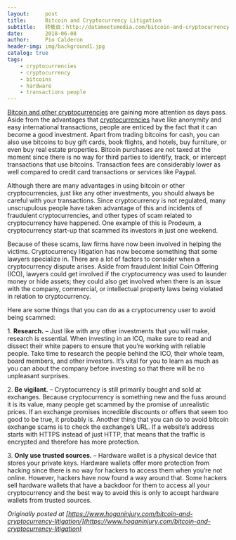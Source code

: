 ```yaml
---
layout:     post
title:      Bitcoin and Cryptocurrency Litigation
subtitle:   转载自：http://datameetsmedia.com/bitcoin-and-cryptocurrency-litigation/
date:       2018-06-08
author:     Pio Calderon
header-img: img/background1.jpg
catalog: true
tags:
    - cryptocurrencies
    - cryptocurrency
    - bitcoins
    - hardware
    - transactions people
---
```






[Bitcoin and other cryptocurrencies](http://datameetsmedia.com/how-to-deal-with-financial-losses-caused-by-bitcoin-and-ethereum) are gaining more attention as days pass. Aside from the advantages that [cryptocurrencies](http://datameetsmedia.com/how-to-invest-in-bitcoin-in-the-philippines) have like anonymity and easy international transactions, people are enticed by the fact that it can become a good investment. Apart from trading bitcoins for cash, you can also use bitcoins to buy gift cards, book flights, and hotels, buy furniture, or even buy real estate properties. Bitcoin purchases are not taxed at the moment since there is no way for third parties to identify, track, or intercept transactions that use bitcoins. Transaction fees are considerably lower as well compared to credit card transactions or services like Paypal.

Although there are many advantages in using bitcoin or other cryptocurrencies, just like any other investments, you should always be careful with your transactions. Since cryptocurrency is not regulated, many unscrupulous people have taken advantage of this and incidents of fraudulent cryptocurrencies, and other types of scam related to cryptocurrency have happened. One example of this is Prodeum, a cryptocurrency start-up that scammed its investors in just one weekend.

Because of these scams, law firms have now been involved in helping the victims. Cryptocurrency litigation has now become something that some lawyers specialize in. There are a lot of factors to consider when a cryptocurrency dispute arises. Aside from fraudulent Initial Coin Offering (ICO), lawyers could get involved if the cryptocurrency was used to launder money or hide assets; they could also get involved when there is an issue with the company, commercial, or intellectual property laws being violated in relation to cryptocurrency.





Here are some things that you can do as a cryptocurrency user to avoid being scammed:

1. **Research.** – Just like with any other investments that you will make, research is essential. When investing in an ICO, make sure to read and dissect their white papers to ensure that you’re working with reliable people. Take time to research the people behind the ICO, their whole team, board members, and other investors. It’s vital for you to learn as much as you can about the company before investing so that there will be no unpleasant surprises.

2. **Be vigilant.** – Cryptocurrency is still primarily bought and sold at exchanges. Because cryptocurrency is something new and the fuss around it is its value, many people get scammed by the promise of unrealistic prices. If an exchange promises incredible discounts or offers that seem too good to be true, it probably is. Another thing that you can do to avoid bitcoin exchange scams is to check the exchange’s URL. If a website’s address starts with HTTPS instead of just HTTP, that means that the traffic is encrypted and therefore has more protection.

3. **Only use trusted sources.** – Hardware wallet is a physical device that stores your private keys. Hardware wallets offer more protection from hacking since there is no way for hackers to access them when you’re not online. However, hackers have now found a way around that. Some hackers sell hardware wallets that have a backdoor for them to access all your cryptocurrency and the best way to avoid this is only to accept hardware wallets from trusted sources.





*Originally posted at [https://www.hoganinjury.com/bitcoin-and-cryptocurrency-litigation/](https://www.hoganinjury.com/bitcoin-and-cryptocurrency-litigation)*

